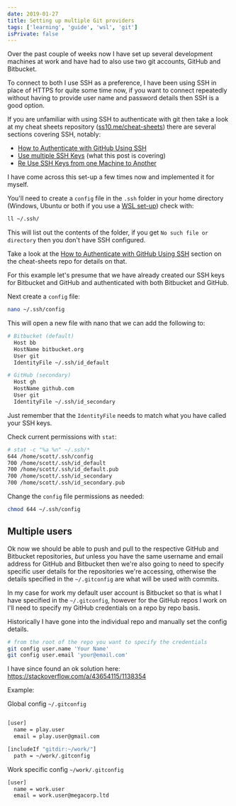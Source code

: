 ```yaml
---
date: 2019-01-27
title: Setting up multiple Git providers
tags: ['learning', 'guide', 'wsl', 'git']
isPrivate: false
---
```


Over the past couple of weeks now I have set up several development
machines at work and have had to also use two git accounts, GitHub and
Bitbucket.

To connect to both I use SSH as a preference, I have been using SSH in
place of HTTPS for quite some time now, if you want to connect
repeatedly without having to provide user name and password details
then SSH is a good option.

If you are unfamiliar with using SSH to authenticate with git then
take a look at my cheat sheets repository ([ss10.me/cheat-sheets])
there are several sections covering SSH, notably:

- [How to Authenticate with GitHub Using SSH]
- [Use multiple SSH Keys] (what this post is covering)
- [Re Use SSH Keys from one Machine to Another]

I have come across this set-up a few times now and implemented it for
myself.

You'll need to create a `config` file in the `.ssh` folder in your
home directory (Windows, Ubuntu or both if you use a [WSL set-up])
check with:

```bash
ll ~/.ssh/
```

This will list out the contents of the folder, if you get
`No such file or directory` then you don't have SSH configured.

Take a look at the [How to Authenticate with GitHub Using SSH] section
on the cheat-sheets repo for details on that.

For this example let's presume that we have already created our SSH
keys for Bitbucket and GitHub and authenticated with both Bitbucket
and GitHub.

Next create a `config` file:

```bash
nano ~/.ssh/config
```

This will open a new file with nano that we can add the following to:

```bash
# Bitbucket (default)
  Host bb
  HostName bitbucket.org
  User git
  IdentityFile ~/.ssh/id_default

# GitHub (secondary)
  Host gh
  HostName github.com
  User git
  IdentityFile ~/.ssh/id_secondary
```

Just remember that the `IdentityFile` needs to match what you have
called your SSH keys.

Check current permissions with `stat`:

```bash
# stat -c "%a %n" ~/.ssh/*
644 /home/scott/.ssh/config
700 /home/scott/.ssh/id_default
700 /home/scott/.ssh/id_default.pub
700 /home/scott/.ssh/id_secondary
700 /home/scott/.ssh/id_secondary.pub
```

Change the `config` file permissions as needed:

```bash
chmod 644 ~/.ssh/config
```

## Multiple users

Ok now we should be able to push and pull to the respective GitHub and
Bitbucket repositories, _but_ unless you have the same username and
email address for GitHub and Bitbucket then we're also going to need
to specify specific user details for the repositories we're accessing,
otherwise the details specified in the `~/.gitconfig` are what will be
used with commits.

In my case for work my default user account is Bitbucket so that is
what I have specified in the `~/.gitconfig`, however for the GitHub
repos I work on I'll need to specify my GitHub credentials on a repo
by repo basis.

Historically I have gone into the individual repo and manually set the
config details.

```bash
# from the root of the repo you want to specify the credentials
git config user.name 'Your Name'
git config user.email 'your@email.com'
```

I have since found an ok solution here:
https://stackoverflow.com/a/43654115/1138354

Example:

Global config `~/.gitconfig`

```bash

[user]
  name = play.user
  email = play.user@gmail.com

[includeIf "gitdir:~/work/"]
  path = ~/work/.gitconfig
```

Work specific config `~/work/.gitconfig`

```bash
[user]
  name = work.user
  email = work.user@megacorp.ltd
```

<!-- Links -->

[ss10.me/cheat-sheets]: https://github.com/spences10/cheat-sheets
[how to authenticate with github using ssh]:
  https://cheatsheets.xyz/git/#how-to-authenticate-with-github-using-ssh
[use multiple ssh keys]:
  https://cheatsheets.xyz/git/#use-multiple-ssh-keys
[re use ssh keys from one machine to another]:
  https://cheatsheets.xyz/git/#re-use-ssh-keys-from-one-machine-to-another
[wsl set-up]: https://scottspence.com/posts/wsl-bootstrap-2019/
